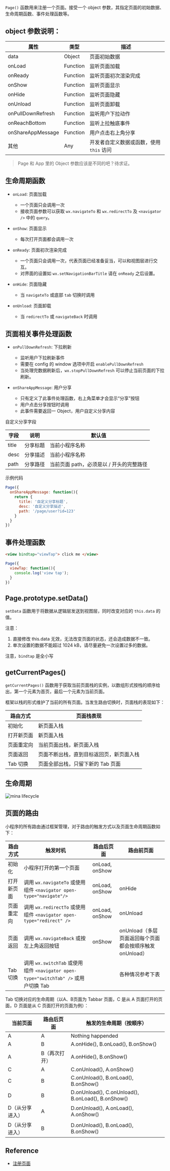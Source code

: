 `Page()` 函数用来注册一个页面。接受一个 object 参数，其指定页面的初始数据、生命周期函数、事件处理函数等。

## object  参数说明：

属性 | 类型 | 描述
----- | ----- | ----
data | Object | 页面初始数据
onLoad | Function | 监听页面加载
onReady | Function | 监听页面初次渲染完成
onShow | Function | 监听页面显示
onHide | Function | 监听页面隐藏
onUnload | Function | 监听页面卸载
onPullDownRefresh | Function | 监听用户下拉动作
onReachBottom | Function | 监听上拉触底事件
onShareAppMessage | Function | 用户点击右上角分享
其他 | Any | 开发者自定义数据或函数，使用 `this` 访问

> Page 和 App 里的 Object 参数应该是不同的吧？待求证。

## 生命周期函数

* `onLoad`: 页面加载
  * 一个页面只会调用一次
  * 接收页面参数可以获取 `wx.navigateTo` 和 `wx.redirectTo` 及 `<navigator />` 中的 `query`。

* `onShow`: 页面显示
  * 每次打开页面都会调用一次

* `onReady`: 页面初次渲染完成
  * 一个页面只会调用一次，代表页面已经准备妥当，可以和视图层进行交互。
  * 对界面的设置如 `wx.setNavigationBarTitle` 请在 `onReady` 之后设置。

* `onHide`: 页面隐藏
  * 当 `navigateTo` 或底部 `tab` 切换时调用

* `onUnload`: 页面卸载
  * 当 `redirectTo` 或 `navigateBack` 时调用

## 页面相关事件处理函数

* `onPullDownRefresh`: 下拉刷新
  * 监听用户下拉刷新事件
  * 需要在 config 的 window 选项中开启 `enablePullDownRefresh`
  * 当处理完数据刷新后，`wx.stopPullDownRefresh` 可以停止当前页面的下拉刷新。

* `onShareAppMessage`: 用户分享
  * 只有定义了此事件处理函数，右上角菜单才会显示“分享”按钮
  * 用户点击分享按钮时调用
  * 此事件需要返回一 Object，用户自定义分享内容

自定义分享字段

字段 | 说明 | 默认值
----- | ----- | -----
title | 分享标题 | 当前小程序名称
desc | 分享描述 | 当前小程序名称
path | 分享路径 | 当前页面 path，必须是以 / 开头的完整路径

示例代码

```js
Page({
  onShareAppMessage: function(){
    return {
      title: '自定义分享标题',
      desc: '自定义分享描述',
      path: '/page/user?id=123'
    }
  }
})
```

## 事件处理函数

```html
<view bindtap="viewTap"> click me </view>
```

```js
Page({
  viewTap: function(){
    console.log('view tap');
  }
})
```

## Page.prototype.setData()

`setData` 函数用于将数据从逻辑层发送到视图层，同时改变对应的 `this.data` 的值。

注意：

1. 直接修改 this.data 无效，无法改变页面的状态，还会造成数据不一致。
2. 单次设置的数据不能超过 1024 kB，请尽量避免一次设置过多的数据。

注意，`bindtap` 是全小写

## getCurrentPages()

`getCurrentPages()` 函数用于获取当前页面栈的实例，以数组形式按栈的顺序给出，第一个元素为首页，最后一个元素为当前页面。

框架以栈的形式维护了当前的所有页面。当发生路由切换时，页面栈的表现如下：

路由方式 | 页面栈表现
------- | -------
初始化 | 新页面入栈
打开新页面 | 新页面入栈
页面重定向 | 当前页面出栈，新页面入栈
页面返回 | 页面不断出栈，直到目标返回页，新页面入栈
Tab 切换 | 页面全部出栈，只留下新的 Tab 页面

## 生命周期

![mina lifecycle](https://mp.weixin.qq.com/debug/wxadoc/dev/image/mina-lifecycle.png)

## 页面的路由

小程序的所有路由通过框架管理，对于路由的触发方式以及页面生命周期函数如下：

路由方式 | 触发时机 | 路由后页面 | 路由前页面
------- | ------- | -------- | --------
初始化 | 小程序打开的第一个页面 | onLoad, onShow |
打开新页面 | 调用 `wx.navigateTo` 或使用组件 `<navigator open-type="navigate"/>` | onLoad, onShow | onHide
页面重定向 | 调用 `wx.redirectTo` 或使用组件 `<navigator open-type="redirect" />` | onLoad, onShow | onUnload
页面返回 | 调用 `wx.navigateBack` 或按左上角返回按钮 | onShow | onUnload（多层页面返回每个页面都会按顺序触发 onUnload）
Tab 切换 | 调用 `wx.switchTab` 或使用组件 `<navigator open-type="switchTab" />` 或用户切换 Tab | | 各种情况参考下表

Tab 切换对应的生命周期（以A、B页面为 Tabbar 页面，C 是从 A 页面打开的页面，D 页面是从 C 页面打开的页面为例）：

当前页面 | 路由后页面 | 触发的生命周期（按顺序）
------- | -------- | -------------------
A | A | Nothing happended
A | B | A.onHide(), B.onLoad(), B.onShow()
A | B（再次打开）| A.onHide(), B.onShow()
C | A | C.onUnload(), A.onShow()
C | B | C.onUnload(), B.onLoad(), B.onShow()
D | B | D.onUnload(), C.onUnload(), B.onLoad(), B.onShow()
D（从分享进入） | A | D.onUnload(), A.onLoad(), A.onShow()
D（从分享进入） | B | D.onUnload(), B.onLoad(), B.onShow()

## Reference
- [注册页面](https://mp.weixin.qq.com/debug/wxadoc/dev/framework/app-service/page.html)